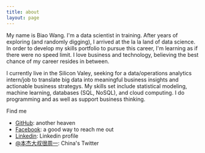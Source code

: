```yaml
---
title: about
layout: page
---
```


My name is Biao Wang. I'm a data scientist in training. After years of exploring (and randomly digging), I arrived at the la la land of data science. In order to develop my skills portfolio to pursue this career, I'm learning as if there were no speed limit. I love business and technology, believing the best chance of my career resides in between. 

I currently live in the Silicon Valey, seeking for a data/operations analytics intern/job to translate big data into meaningful business insights and actionable business strategys. My skills set include statistical modeling, machine learning, databases (SQL, NoSQL), and cloud computing. I do programming and as well as support business thinking.


Find me  
-  [GitHub](https://github.com/wvngbvao483): another heaven  
-  [Facebook](https://www.facebook.com/evilbiao): a good way to reach me out  
-  [Linkedin](https://www.linkedin.com/in/evilbiao): Linkedin profile  
-  [@本杰大叔很周一](http://weibo.com/234140960): China's Twitter
